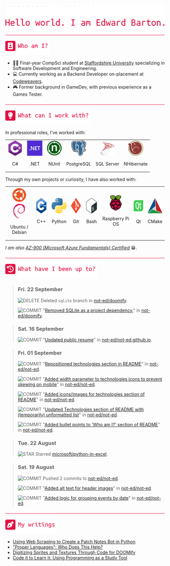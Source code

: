 <div align="left">
<img src="./greebles/dots.png">
<img src="./greebles/hero-greeting.png" alt="Hello, world. I am Edward Barton.">
</div>

<img align="center" width=1021 height=1 src="./greebles/line.png">

<div align="left">
<img src="./greebles/header-about.png" alt="Who am I?"></img>

- :student: Final-year CompSci student at [Staffordshire University](https://www.staffs.ac.uk/) specializing in Software Development and Engineering.
- :computer: Currently working as a Backend Developer on-placement at [Codeweavers](https://www.codeweavers.net/).
- :video_game: Former background in GameDev, with previous experience as a Games Tester.
 
</div>

<img align="center" width=1021 height=1 src="./greebles/line.png">

<div align="left">
<img src="./greebles/header-technologies.png" alt="What can I work with?"></img>

In professional roles, I've worked with:

<table align="center">
<tr>
<td align="center">
<img width=48 height=48 src="./greebles/tech/csharp.png">

C#
</td>
<td align="center">
<img width=48 height=48 src="./greebles/tech/dotnet.png">

.NET
</td>
<td align="center">
<img width=48 height=48 src="./greebles/tech/nunit.png">

NUnit
</td>
<td align="center">
<img width=48 height=48 src="./greebles/tech/postgresql.png">

PostgreSQL
</td>
<td align="center">
<img width=48 height=48 src="./greebles/tech/sqlserver.png">

SQL Server
</td>
<td align="center">
<img width=48 height=48 src="./greebles/tech/nhibernate.png">

NHibernate
</td>
<tr>
</table>

Through my own projects or curiosity, I have also worked with:

<table align="center">
<tr>
<td align="center">
<img width=48 height=48 src="./greebles/tech/ubuntu.png">
<img width=48 height=48 src="./greebles/tech/debian.png">

Ubuntu / Debian
</td>
<td align="center">
<img width=48 height=48 src="./greebles/tech/cplusplus.png">

C++
</td>
<td align="center">
<img width=48 height=48 src="./greebles/tech/python.png">

Python
</td>
<td align="center">
<img width=48 height=48 src="./greebles/tech/git.png">

Git
</td>
<td align="center">
<img width=48 height=48 src="./greebles/tech/bash.png">

Bash
</td>
<td align="center">
<img width=48 height=48 src="./greebles/tech/raspberrypi.png">

Raspberry Pi OS
</td>
<td align="center">
<img width=48 height=48 src="./greebles/tech/qt.png">

Qt
</td>
<td align="center">
<img width=48 height=48 src="./greebles/tech/cmake.png">

CMake
</td>
</tr>
</table>

*I am also [AZ-900 (Microsoft Azure Fundamentals) Certified](https://learn.microsoft.com/en-gb/users/not-ed/credentials/84505f8dcf8a6f35)* :grin:.

</div>

<img align="center" width=1021 height=1 src="./greebles/line.png">

<div align="left">
<img src="./greebles/header-history.png" alt="What have I been up to?"></img>

<!-- Content is removed and re-populated here automatically by Github actions, do not put anything here manually.-->
<!-- HISTORY_START -->

> ### Fri. 22 September
>
> ![DELETE](https://img.shields.io/badge/DELETE-E01142?style=flat-square) Deleted `sqlite` branch in [not-ed/doomify](https://github.com/not-ed/doomify).
>
> ![COMMIT](https://img.shields.io/badge/COMMIT-1173E0?style=flat-square) "[Removed SQLite as a project dependency.](https://github.com/not-ed/doomify/commit/8730cbb6faae763f22bc7075114281d7227cb7de)" in [not-ed/doomify](https://github.com/not-ed/doomify).

> ### Sat. 16 September
>
> ![COMMIT](https://img.shields.io/badge/COMMIT-1173E0?style=flat-square) "[Updated public resume](https://github.com/not-ed/not-ed.github.io/commit/4980030a5d6518b312be991e6c8f877e9fcd10e9)" in [not-ed/not-ed.github.io](https://github.com/not-ed/not-ed.github.io).

> ### Fri. 01 September
>
> ![COMMIT](https://img.shields.io/badge/COMMIT-1173E0?style=flat-square) "[Repositioned technologies section in README](https://github.com/not-ed/not-ed/commit/a3323dd8132b02637ce6701f0f2b203c3f89641b)" in [not-ed/not-ed](https://github.com/not-ed/not-ed).
>
> ![COMMIT](https://img.shields.io/badge/COMMIT-1173E0?style=flat-square) "[Added width parameter to technologies icons to prevent skewing on mobile](https://github.com/not-ed/not-ed/commit/156ea49c60d65fd547573f2303e3d79058e61cfa)" in [not-ed/not-ed](https://github.com/not-ed/not-ed).
>
> ![COMMIT](https://img.shields.io/badge/COMMIT-1173E0?style=flat-square) "[Added icons/images for technologies section of README](https://github.com/not-ed/not-ed/commit/8e535bdd5edea13246ad840378ca3ee447e0750c)" in [not-ed/not-ed](https://github.com/not-ed/not-ed).
>
> ![COMMIT](https://img.shields.io/badge/COMMIT-1173E0?style=flat-square) "[Updated Technologies section of README with (temporarily) unformatted list](https://github.com/not-ed/not-ed/commit/9ae972d1fa212784751c55f9d2964b2c9d3e6f75)" in [not-ed/not-ed](https://github.com/not-ed/not-ed).
>
> ![COMMIT](https://img.shields.io/badge/COMMIT-1173E0?style=flat-square) "[Added bullet points to 'Who am I?' section of README](https://github.com/not-ed/not-ed/commit/72ea8c7f165cf99e78be8d1c6f418386fd408001)" in [not-ed/not-ed](https://github.com/not-ed/not-ed).

> ### Tue. 22 August
>
> ![STAR](https://img.shields.io/badge/STAR-F1CE12?style=flat-square) Starred [microsoft/python-in-excel](https://github.com/microsoft/python-in-excel).

> ### Sat. 19 August
>
> ![COMMIT](https://img.shields.io/badge/COMMIT-1173E0?style=flat-square) Pushed 2 commits to [not-ed/not-ed](https://github.com/not-ed/not-ed).
>
> ![COMMIT](https://img.shields.io/badge/COMMIT-1173E0?style=flat-square) "[Added alt text for header images](https://github.com/not-ed/not-ed/commit/74084d1fe7804801badcab0754cac06b4fa53c71)" in [not-ed/not-ed](https://github.com/not-ed/not-ed).
>
> ![COMMIT](https://img.shields.io/badge/COMMIT-1173E0?style=flat-square) "[Added logic for grouping events by date](https://github.com/not-ed/not-ed/commit/ad42fa6f64ba1e3314de48130c74d2999dad7c0f)" in [not-ed/not-ed](https://github.com/not-ed/not-ed).

<!-- HISTORY_END -->

</div>

<img align="center" width=1021 height=1 src="./greebles/line.png" alt="My writings">

<div align="left">
<img src="./greebles/header-articles.png"></img>

- [Using Web Scraping to Create a Patch Notes Bot in Python](https://www.linkedin.com/pulse/using-web-scraping-create-patch-notes-bot-python-edward-barton/)
- ["Proper Languages": Who Does This Help?](https://www.linkedin.com/pulse/proper-languages-who-does-help-edward-barton)
- [Digitizing Sprites and Textures Through Code for DOOMify](https://www.linkedin.com/pulse/digitizing-sprites-textures-through-code-doomify-edward-barton/)
- [Code it to Learn it: Using Programming as a Study Tool](https://www.linkedin.com/pulse/code-learn-using-programming-study-tool-edward-barton/)
</div>
